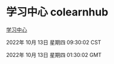 # 学习中心 colearnhub
[学习中心](http://27.19.33.125:56308/colearnhub/)

2022年 10月 13日 星期四 09:30:02 CST

2022年 10月 13日 星期四 01:30:02 GMT
